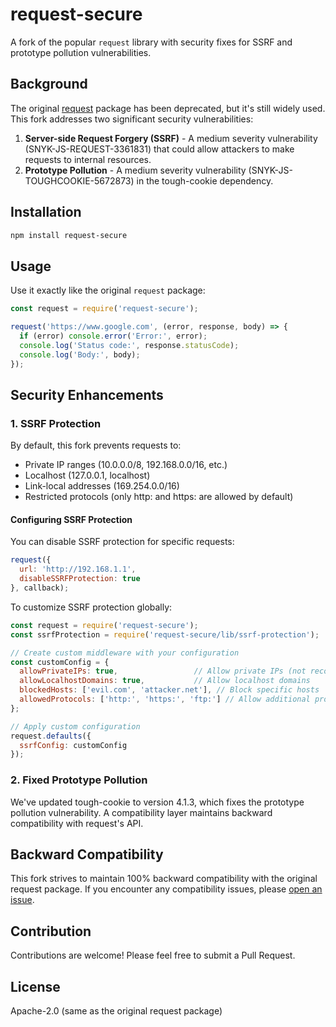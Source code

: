 # request-secure

A fork of the popular `request` library with security fixes for SSRF and prototype pollution vulnerabilities.

## Background

The original [request](https://github.com/request/request) package has been deprecated, but it's still widely used. This fork addresses two significant security vulnerabilities:

1. **Server-side Request Forgery (SSRF)** - A medium severity vulnerability (SNYK-JS-REQUEST-3361831) that could allow attackers to make requests to internal resources.
2. **Prototype Pollution** - A medium severity vulnerability (SNYK-JS-TOUGHCOOKIE-5672873) in the tough-cookie dependency.

## Installation

```bash
npm install request-secure
```

## Usage

Use it exactly like the original `request` package:

```javascript
const request = require('request-secure');

request('https://www.google.com', (error, response, body) => {
  if (error) console.error('Error:', error);
  console.log('Status code:', response.statusCode);
  console.log('Body:', body);
});
```

## Security Enhancements

### 1. SSRF Protection

By default, this fork prevents requests to:
- Private IP ranges (10.0.0.0/8, 192.168.0.0/16, etc.)
- Localhost (127.0.0.1, localhost)
- Link-local addresses (169.254.0.0/16)
- Restricted protocols (only http: and https: are allowed by default)

#### Configuring SSRF Protection

You can disable SSRF protection for specific requests:

```javascript
request({
  url: 'http://192.168.1.1',
  disableSSRFProtection: true
}, callback);
```

To customize SSRF protection globally:

```javascript
const request = require('request-secure');
const ssrfProtection = require('request-secure/lib/ssrf-protection');

// Create custom middleware with your configuration
const customConfig = {
  allowPrivateIPs: true,                 // Allow private IPs (not recommended in production)
  allowLocalhostDomains: true,           // Allow localhost domains
  blockedHosts: ['evil.com', 'attacker.net'], // Block specific hosts
  allowedProtocols: ['http:', 'https:', 'ftp:'] // Allow additional protocols
};

// Apply custom configuration
request.defaults({
  ssrfConfig: customConfig
});
```

### 2. Fixed Prototype Pollution

We've updated tough-cookie to version 4.1.3, which fixes the prototype pollution vulnerability. A compatibility layer maintains backward compatibility with request's API.

## Backward Compatibility

This fork strives to maintain 100% backward compatibility with the original request package. If you encounter any compatibility issues, please [open an issue](https://github.com/your-username/request-secure/issues).

## Contribution

Contributions are welcome! Please feel free to submit a Pull Request.

## License

Apache-2.0 (same as the original request package)